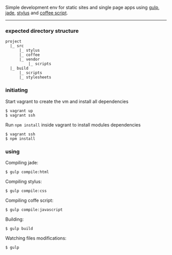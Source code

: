 Simple development env for static sites and single page apps using [gulp](http://gulpjs.com/), [jade](http://jade-lang.com/), [stylus](http://learnboost.github.io/stylus/) and [coffee script](http://coffeescript.org/).

---

### expected directory structure

```
project
  |_ src
      |_ stylus
      |_ coffee
      |_ vendor
          |_ scripts
  |_ build
      |_ scripts
      |_ stylesheets
```

### initiating

Start vagrant to create the vm and install all dependencies

```
$ vagrant up
$ vagrant ssh
```

Run `npm install` inside vagrant to install modules dependencies

```
$ vagrant ssh
$ npm install
```

### using

Compiling jade:

```
$ gulp compile:html
```

Compiling stylus:

```
$ gulp compile:css
```

Compiling coffe script:

```
$ gulp compile:javascript
```

Building:

```
$ gulp build
```

Watching files modifications:

```
$ gulp
```
